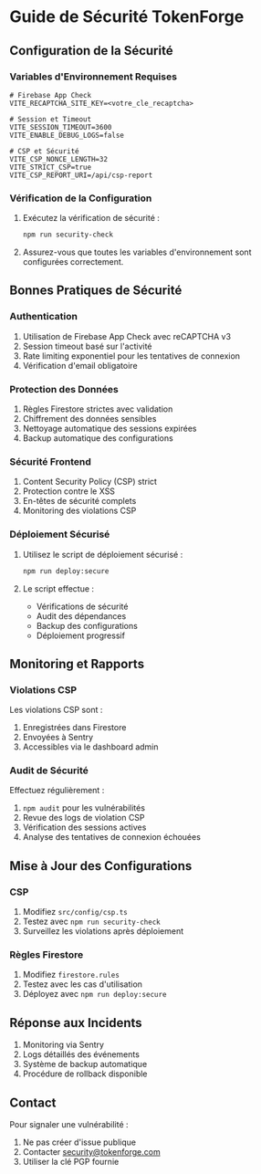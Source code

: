 # Guide de Sécurité TokenForge

## Configuration de la Sécurité

### Variables d'Environnement Requises

```env
# Firebase App Check
VITE_RECAPTCHA_SITE_KEY=<votre_cle_recaptcha>

# Session et Timeout
VITE_SESSION_TIMEOUT=3600
VITE_ENABLE_DEBUG_LOGS=false

# CSP et Sécurité
VITE_CSP_NONCE_LENGTH=32
VITE_STRICT_CSP=true
VITE_CSP_REPORT_URI=/api/csp-report
```

### Vérification de la Configuration

1. Exécutez la vérification de sécurité :

   ```bash
   npm run security-check
   ```

2. Assurez-vous que toutes les variables d'environnement sont configurées correctement.

## Bonnes Pratiques de Sécurité

### Authentication

1. Utilisation de Firebase App Check avec reCAPTCHA v3
2. Session timeout basé sur l'activité
3. Rate limiting exponentiel pour les tentatives de connexion
4. Vérification d'email obligatoire

### Protection des Données

1. Règles Firestore strictes avec validation
2. Chiffrement des données sensibles
3. Nettoyage automatique des sessions expirées
4. Backup automatique des configurations

### Sécurité Frontend

1. Content Security Policy (CSP) strict
2. Protection contre le XSS
3. En-têtes de sécurité complets
4. Monitoring des violations CSP

### Déploiement Sécurisé

1. Utilisez le script de déploiement sécurisé :

   ```bash
   npm run deploy:secure
   ```

2. Le script effectue :
   - Vérifications de sécurité
   - Audit des dépendances
   - Backup des configurations
   - Déploiement progressif

## Monitoring et Rapports

### Violations CSP

Les violations CSP sont :

1. Enregistrées dans Firestore
2. Envoyées à Sentry
3. Accessibles via le dashboard admin

### Audit de Sécurité

Effectuez régulièrement :

1. `npm audit` pour les vulnérabilités
2. Revue des logs de violation CSP
3. Vérification des sessions actives
4. Analyse des tentatives de connexion échouées

## Mise à Jour des Configurations

### CSP

1. Modifiez `src/config/csp.ts`
2. Testez avec `npm run security-check`
3. Surveillez les violations après déploiement

### Règles Firestore

1. Modifiez `firestore.rules`
2. Testez avec les cas d'utilisation
3. Déployez avec `npm run deploy:secure`

## Réponse aux Incidents

1. Monitoring via Sentry
2. Logs détaillés des événements
3. Système de backup automatique
4. Procédure de rollback disponible

## Contact

Pour signaler une vulnérabilité :

1. Ne pas créer d'issue publique
2. Contacter security@tokenforge.com
3. Utiliser la clé PGP fournie
